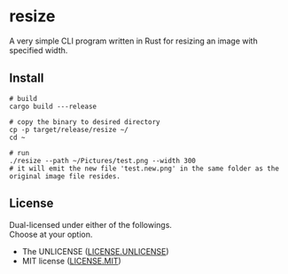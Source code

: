 # resize

A very simple CLI program written in Rust for resizing an image with specified width.

## Install

```shell
# build
cargo build ---release

# copy the binary to desired directory
cp -p target/release/resize ~/
cd ~

# run
./resize --path ~/Pictures/test.png --width 300
# it will emit the new file 'test.new.png' in the same folder as the original image file resides.
```

## License

Dual-licensed under either of the followings.  
Choose at your option.

- The UNLICENSE ([LICENSE.UNLICENSE](LICENSE.UNLICENSE))
- MIT license ([LICENSE.MIT](LICENSE.MIT))
